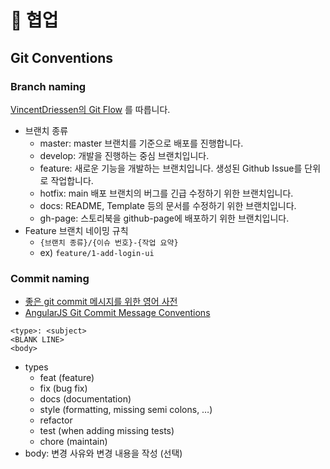# 👥 협업

## Git Conventions

### Branch naming

[VincentDriessen의 Git Flow](https://nvie.com/posts/a-successful-git-branching-model/) 를 따릅니다.   

- 브랜치 종류
    - master: master 브랜치를 기준으로 배포를 진행합니다.
    - develop: 개발을 진행하는 중심 브랜치입니다.
    - feature: 새로운 기능을 개발하는 브랜치입니다. 생성된 Github Issue를 단위로 작업합니다.
    - hotfix: main 배포 브랜치의 버그를 긴급 수정하기 위한 브랜치입니다.
    - docs: README, Template 등의 문서를 수정하기 위한 브랜치입니다.
    - gh-page: 스토리북을 github-page에 배포하기 위한 브랜치입니다.
- Feature 브랜치 네이밍 규칙
    - `{브랜치 종류}/{이슈 번호}-{작업 요약}`
    - ex) `feature/1-add-login-ui`

### Commit naming

- [좋은 git commit 메시지를 위한 영어 사전](https://blog.ull.im/engineering/2019/03/10/logs-on-git.html)
- [AngularJS Git Commit Message Conventions](https://docs.google.com/document/d/1QrDFcIiPjSLDn3EL15IJygNPiHORgU1_OOAqWjiDU5Y/edit)


```
<type>: <subject>
<BLANK LINE>
<body>
```

- types
    - feat (feature)
    - fix (bug fix)
    - docs (documentation)
    - style (formatting, missing semi colons, …)
    - refactor
    - test (when adding missing tests)
    - chore (maintain)
- body: 변경 사유와 변경 내용을 작성 (선택)
